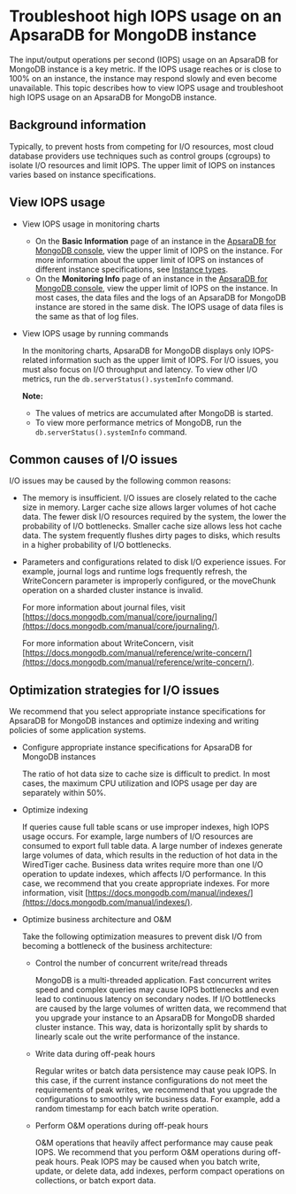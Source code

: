 # Troubleshoot high IOPS usage on an ApsaraDB for MongoDB instance

The input/output operations per second \(IOPS\) usage on an ApsaraDB for MongoDB instance is a key metric. If the IOPS usage reaches or is close to 100% on an instance, the instance may respond slowly and even become unavailable. This topic describes how to view IOPS usage and troubleshoot high IOPS usage on an ApsaraDB for MongoDB instance.

## Background information

Typically, to prevent hosts from competing for I/O resources, most cloud database providers use techniques such as control groups \(cgroups\) to isolate I/O resources and limit IOPS. The upper limit of IOPS on instances varies based on instance specifications.

## View IOPS usage

-   View IOPS usage in monitoring charts
    -   On the **Basic Information** page of an instance in the [ApsaraDB for MongoDB console](https://mongodb.console.aliyun.com/), view the upper limit of IOPS on the instance. For more information about the upper limit of IOPS on instances of different instance specifications, see [Instance types](https://help.aliyun.com/document_detail/57141.html).
    -   On the **Monitoring Info** page of an instance in the [ApsaraDB for MongoDB console](https://mongodb.console.aliyun.com/), view the upper limit of IOPS on the instance. In most cases, the data files and the logs of an ApsaraDB for MongoDB instance are stored in the same disk. The IOPS usage of data files is the same as that of log files.
-   View IOPS usage by running commands

    In the monitoring charts, ApsaraDB for MongoDB displays only IOPS-related information such as the upper limit of IOPS. For I/O issues, you must also focus on I/O throughput and latency. To view other I/O metrics, run the `db.serverStatus().systemInfo` command.

    **Note:**

    -   The values of metrics are accumulated after MongoDB is started.
    -   To view more performance metrics of MongoDB, run the `db.serverStatus().systemInfo` command.

## Common causes of I/O issues

I/O issues may be caused by the following common reasons:

-   The memory is insufficient. I/O issues are closely related to the cache size in memory. Larger cache size allows larger volumes of hot cache data. The fewer disk I/O resources required by the system, the lower the probability of I/O bottlenecks. Smaller cache size allows less hot cache data. The system frequently flushes dirty pages to disks, which results in a higher probability of I/O bottlenecks.
-   Parameters and configurations related to disk I/O experience issues. For example, journal logs and runtime logs frequently refresh, the WriteConcern parameter is improperly configured, or the moveChunk operation on a sharded cluster instance is invalid.

    For more information about journal files, visit [https://docs.mongodb.com/manual/core/journaling/](https://docs.mongodb.com/manual/core/journaling/).

    For more information about WriteConcern, visit [https://docs.mongodb.com/manual/reference/write-concern/](https://docs.mongodb.com/manual/reference/write-concern/).


## Optimization strategies for I/O issues

We recommend that you select appropriate instance specifications for ApsaraDB for MongoDB instances and optimize indexing and writing policies of some application systems.

-   Configure appropriate instance specifications for ApsaraDB for MongoDB instances

    The ratio of hot data size to cache size is difficult to predict. In most cases, the maximum CPU utilization and IOPS usage per day are separately within 50%.

-   Optimize indexing

    If queries cause full table scans or use improper indexes, high IOPS usage occurs. For example, large numbers of I/O resources are consumed to export full table data. A large number of indexes generate large volumes of data, which results in the reduction of hot data in the WiredTiger cache. Business data writes require more than one I/O operation to update indexes, which affects I/O performance. In this case, we recommend that you create appropriate indexes. For more information, visit [https://docs.mongodb.com/manual/indexes/](https://docs.mongodb.com/manual/indexes/).

-   Optimize business architecture and O&M

    Take the following optimization measures to prevent disk I/O from becoming a bottleneck of the business architecture:

    -   Control the number of concurrent write/read threads

        MongoDB is a multi-threaded application. Fast concurrent writes speed and complex queries may cause IOPS bottlenecks and even lead to continuous latency on secondary nodes. If I/O bottlenecks are caused by the large volumes of written data, we recommend that you upgrade your instance to an ApsaraDB for MongoDB sharded cluster instance. This way, data is horizontally split by shards to linearly scale out the write performance of the instance.

    -   Write data during off-peak hours

        Regular writes or batch data persistence may cause peak IOPS. In this case, if the current instance configurations do not meet the requirements of peak writes, we recommend that you upgrade the configurations to smoothly write business data. For example, add a random timestamp for each batch write operation.

    -   Perform O&M operations during off-peak hours

        O&M operations that heavily affect performance may cause peak IOPS. We recommend that you perform O&M operations during off-peak hours. Peak IOPS may be caused when you batch write, update, or delete data, add indexes, perform compact operations on collections, or batch export data.


